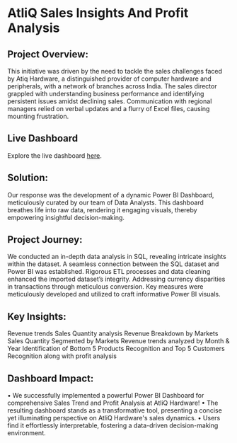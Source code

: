 # AtliQ Sales Insights And Profit Analysis

## Project Overview:
This initiative was driven by the need to tackle the sales challenges faced by Atiq Hardware, a distinguished provider of computer hardware and peripherals, with a network of branches across India. The sales director grappled with understanding business performance and identifying persistent issues amidst declining sales. Communication with regional managers relied on verbal updates and a flurry of Excel files, causing mounting frustration.

## Live Dashboard
Explore the live dashboard [here]().

## Solution:
Our response was the development of a dynamic Power BI Dashboard, meticulously curated by our team of Data Analysts. This dashboard breathes life into raw data, rendering it engaging visuals, thereby empowering insightful decision-making.

## Project Journey:
We conducted an in-depth data analysis in SQL, revealing intricate insights within the dataset. A seamless connection between the SQL dataset and Power BI was established. Rigorous ETL processes and data cleaning enhanced the imported dataset’s integrity. Addressing currency disparities in transactions through meticulous conversion. Key measures were meticulously developed and utilized to craft informative Power BI visuals.

## Key Insights:
Revenue trends Sales Quantity analysis Revenue Breakdown by Markets Sales Quantity Segmented by Markets Revenue trends analyzed by Month & Year Identification of Bottom 5 Products Recognition and Top 5 Customers Recognition along with profit analysis

## Dashboard Impact:
• We successfully implemented a powerful Power BI Dashboard for comprehensive Sales Trend and Profit Analysis at AtliQ Hardware! • The resulting dashboard stands as a transformative tool, presenting a concise yet illuminating perspective on AtliQ Hardware's sales dynamics. • Users find it effortlessly interpretable, fostering a data-driven decision-making environment.
